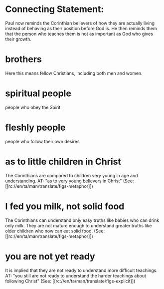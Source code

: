 # Connecting Statement:

Paul now reminds the Corinthian believers of how they are actually living instead of behaving as their position before God is. He then reminds them that the person who teaches them is not as important as God who gives their growth.

# brothers

Here this means fellow Christians, including both men and women.

# spiritual people

people who obey the Spirit

# fleshly people

people who follow their own desires

# as to little children in Christ

The Corinthians are compared to children very young in age and understanding. AT: "as to very young believers in Christ" (See: [[rc://en/ta/man/translate/figs-metaphor]])

# I fed you milk, not solid food

The Corinthians can understand only easy truths like babies who can drink only milk. They are not mature enough to understand greater truths like older children who now can eat solid food. (See: [[rc://en/ta/man/translate/figs-metaphor]])

# you are not yet ready

It is implied that they are not ready to understand more difficult teachings. AT: "you still are not ready to understand the harder teachings about following Christ" (See: [[rc://en/ta/man/translate/figs-explicit]])